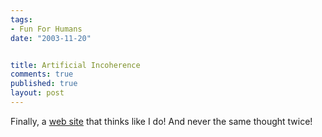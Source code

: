 ```yaml
--- 
tags:
- Fun For Humans
date: "2003-11-20"


title: Artificial Incoherence
comments: true
published: true
layout: post
---
```


<p> Finally, a <a href="http://joyce.eng.yale.edu/~bt/school/report.cgi">web site</a> that thinks like I do! And never the same thought twice! </p>
